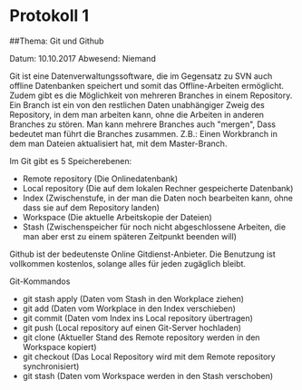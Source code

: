 # Protokoll 1

##Thema: Git und Github

Datum: 10.10.2017
Abwesend: Niemand

Git ist eine Datenverwaltungssoftware, die im Gegensatz zu SVN auch offline Datenbanken 
speichert und somit das Offline-Arbeiten ermöglicht. 
Zudem gibt es die Möglichkeit von mehreren Branches in einem Repository.
Ein Branch ist ein von den restlichen Daten unabhängiger Zweig des Repository, in dem man arbeiten kann, ohne die Arbeiten in anderen Branches zu stören.
Man kann mehrere Branches auch "mergen", Dass bedeutet man führt die Branches zusammen. Z.B.: Einen Workbranch in dem man Dateien aktualisiert hat, mit dem Master-Branch.

Im Git gibt es 5 Speicherebenen:
* Remote repository (Die Onlinedatenbank)
* Local repository (Die auf dem lokalen Rechner gespeicherte Datenbank)
* Index (Zwischenstufe, in der man die Daten noch bearbeiten kann, ohne dass sie auf dem Repository landen)
* Workspace (Die aktuelle Arbeitskopie der Dateien)
* Stash (Zwischenspeicher für noch nicht abgeschlossene Arbeiten, die man aber erst zu einem späteren Zeitpunkt beenden will)

Github ist der bedeutenste Online Gitdienst-Anbieter. Die Benutzung ist vollkommen kostenlos, solange alles für jeden zugäglich bleibt.

Git-Kommandos

* git stash apply (Daten vom Stash in den Workplace ziehen)
* git add (Daten vom Workplace in den Index verschieben)
* git commit (Daten vom Index ins Local repository übertragen)
* git push (Local repository auf einen Git-Server hochladen)
* git clone (Aktueller Stand des Remote repository werden in den Workspace kopiert)
* git checkout (Das Local Repository wird mit dem Remote repository synchronisiert)
* git stash (Daten vom Workspace werden in den Stash verschoben)
